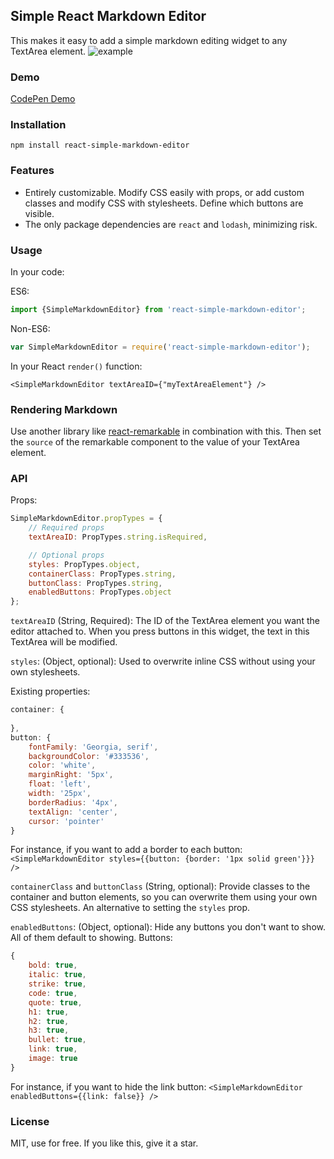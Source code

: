 ## Simple React Markdown Editor ##
This makes it easy to add a simple markdown editing widget to any TextArea element.
![example](https://raw.githubusercontent.com/seibelj/react-simple-markdown-editor/master/doc/pic.png)

### Demo
[CodePen Demo](http://codepen.io/seibelj/pen/rewRMe)

### Installation
`npm install react-simple-markdown-editor`

### Features

 - Entirely customizable. Modify CSS easily with props, or add custom classes and modify CSS with stylesheets. Define which buttons are visible.
 - The only package dependencies are `react` and `lodash`, minimizing risk.



### Usage

In your code:

ES6:
```javascript
import {SimpleMarkdownEditor} from 'react-simple-markdown-editor';
```

Non-ES6:
```javascript
var SimpleMarkdownEditor = require('react-simple-markdown-editor');
```

In your React `render()` function:

`<SimpleMarkdownEditor textAreaID={"myTextAreaElement"} />`

### Rendering Markdown
Use another library like [react-remarkable](https://github.com/acdlite/react-remarkable) in combination with this. Then set the `source` of the remarkable component to the value of your TextArea element.

### API
Props:
```javascript
SimpleMarkdownEditor.propTypes = {
    // Required props
    textAreaID: PropTypes.string.isRequired,

    // Optional props
    styles: PropTypes.object,
    containerClass: PropTypes.string,
    buttonClass: PropTypes.string,
    enabledButtons: PropTypes.object
};
```
`textAreaID` (String, Required): The ID of the TextArea element you want the editor attached to. When you press buttons in this widget, the text in this TextArea will be modified.

`styles`: (Object, optional): Used to overwrite inline CSS without using your own stylesheets.

Existing properties:    

```javascript
container: {
            
},
button: {
    fontFamily: 'Georgia, serif',
    backgroundColor: '#333536',
    color: 'white',
    marginRight: '5px',
    float: 'left',
    width: '25px',
    borderRadius: '4px',
    textAlign: 'center',
    cursor: 'pointer'
}
```

For instance, if you want to add a border to each button:
`<SimpleMarkdownEditor styles={{button: {border: '1px solid green'}}} />`

`containerClass` and `buttonClass` (String, optional): Provide classes to the container and button elements, so you can overwrite them using your own CSS stylesheets. An alternative to setting the `styles` prop.

`enabledButtons`: (Object, optional): Hide any buttons you don't want to show. All of them default to showing. Buttons:

```javascript
{
    bold: true,
    italic: true,
    strike: true,
    code: true,
    quote: true,
    h1: true,
    h2: true,
    h3: true,
    bullet: true,
    link: true,
    image: true
}
```
For instance, if you want to hide the link button:
`<SimpleMarkdownEditor enabledButtons={{link: false}} />`

### License
MIT, use for free. If you like this, give it a star.
